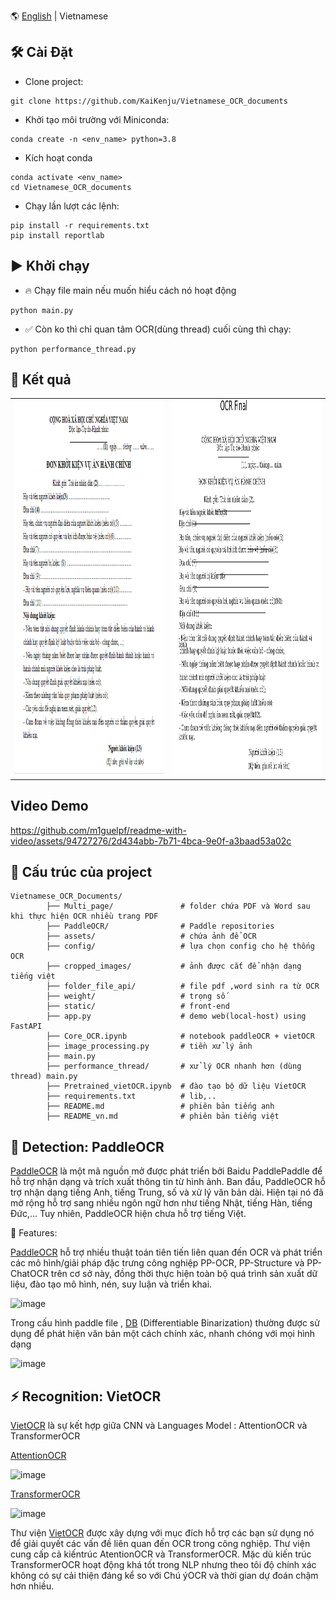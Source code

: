 🌎 [English](README.md) | Vietnamese

## 🛠️ Cài Đặt

- Clone project:

```[bash]
git clone https://github.com/KaiKenju/Vietnamese_OCR_documents
```

- Khởi tạo môi trường với Miniconda:

```[bash]
conda create -n <env_name> python=3.8
```
- Kích hoạt conda
```[bash]
conda activate <env_name> 
cd Vietnamese_OCR_documents
```

- Chạy lần lượt các lệnh:

```[bash]
pip install -r requirements.txt
pip install reportlab
```

## ▶️ Khởi chạy
* 🔥 Chạy file main nếu muốn hiểu cách nó hoạt động 
```[bash]
python main.py
```
* ✅ Còn ko thì chỉ quan tâm OCR(dùng thread) cuối cùng thì chạy:
```[bash]
python performance_thread.py
```
## 📝 Kết quả
<table>
  <tr>
    <td><img src="assets/don-khoi-kien-vu-an-hanh-chinh-9418.png" alt="don-khoi-kien-vu-an-hanh-chinh-9418" style="width: 800px; height: 600px;"></td>
    <td><img src="ocr_final_image_with_boxes.jpg" alt="ocr_final_image_with_boxes" style="width: 800px; height: 600px;"></td>
  </tr>
</table>

## Video Demo
https://github.com/m1guelpf/readme-with-video/assets/94727276/2d434abb-7b71-4bca-9e0f-a3baad53a02c

## 🚀 Cấu trúc của project
```[bash]
Vietnamese_OCR_Documents/
        ├── Multi_page/               # folder chứa PDF và Word sau khi thực hiện OCR nhiều trang PDF
        ├── PaddleOCR/                # Paddle repositories
        ├── assets/                   # chứa ảnh để OCR
        ├── config/                   # lựa chọn config cho hệ thống OCR 
        ├── cropped_images/           # ảnh được cắt để nhận dạng tiếng việt
        ├── folder_file_api/          # file pdf ,word sinh ra từ OCR
        ├── weight/                   # trọng số 
        ├── static/                   # front-end 
        ├── app.py                    # demo web(local-host) using FastAPI 
        ├── Core_OCR.ipynb            # notebook paddleOCR + vietOCR
        ├── image_processing.py       # tiền xử lý ảnh 
        ├── main.py 
        ├── performance_thread/       # xử lý OCR nhanh hơn (dùng thread) main.py 
        ├── Pretrained_vietOCR.ipynb  # đào tạo bộ dữ liệu VietOCR
        ├── requirements.txt          # lib,..
        ├── README.md                 # phiên bản tiếng anh
        ├── README_vn.md              # phiên bản tiếng việt
```

## 🚀 Detection: PaddleOCR
[PaddleOCR](https://github.com/PaddlePaddle/PaddleOCR/tree/main) là một  mã nguồn mở được phát triển bởi Baidu PaddlePaddle để hỗ trợ nhận dạng và trích xuất thông tin từ hình ảnh. Ban đầu, PaddleOCR hỗ trợ nhận dạng tiếng Anh, tiếng Trung, số và xử lý văn bản dài. Hiện tại nó đã mở rộng hỗ trợ sang nhiều ngôn ngữ hơn như tiếng Nhật, tiếng Hàn, tiếng Đức,… Tuy nhiên, PaddleOCR hiện chưa hỗ trợ tiếng Việt.

🌟 Features:

[PaddleOCR](https://github.com/PaddlePaddle/PaddleOCR/blob/main/README_en.md) hỗ trợ nhiều thuật toán tiên tiến liên quan đến OCR và phát triển các mô hình/giải pháp đặc trưng công nghiệp PP-OCR, PP-Structure và PP-ChatOCR trên cơ sở này, đồng thời thực hiện toàn bộ quá trình sản xuất dữ liệu, đào tạo mô hình, nén, suy luận và triển khai.

![image](https://github.com/KaiKenju/Vietnamese_OCR_documents/assets/94727276/75d28e4d-c8cd-4738-bd8e-8fb20643026a)

Trong cấu hình paddle file , [DB](https://arxiv.org/pdf/1911.08947) (Differentiable Binarization) thường được sử dụng để phát hiện văn bản một cách chính xác, nhanh chóng với mọi hình dạng

![image](https://github.com/KaiKenju/Vietnamese_OCR_documents/assets/94727276/a59ae091-80e7-40e7-8ddb-0d7e52e91b07)

## ⚡ Recognition: VietOCR

[VietOCR](https://github.com/pbcquoc/vietocr) là sự kết hợp giữa CNN và  Languages Model : AttentionOCR và TransformerOCR

[AttentionOCR](https://arxiv.org/pdf/1706.03762)

![image](https://github.com/KaiKenju/Vietnamese_OCR_documents/assets/94727276/c1350449-14b0-4a8c-81fe-c1740e1a6880)

[TransformerOCR](https://pbcquoc.github.io/transformer/)

![image](https://github.com/KaiKenju/Vietnamese_OCR_documents/assets/94727276/83a37c72-b84e-400c-bd7c-289dafc91149)

Thư viện [VietOCR](https://pbcquoc.github.io/vietocr/) được xây dựng với mục đích hỗ trợ các bạn sử dụng nó để giải quyết các vấn đề liên quan đến OCR trong công nghiệp. Thư viện cung cấp cả kiến ​​trúc AtentionOCR và TransformerOCR. Mặc dù kiến ​​trúc TransformerOCR hoạt động khá tốt trong NLP nhưng theo tôi độ chính xác không có sự cải thiện đáng kể so với Chú ýOCR và thời gian dự đoán chậm hơn nhiều.